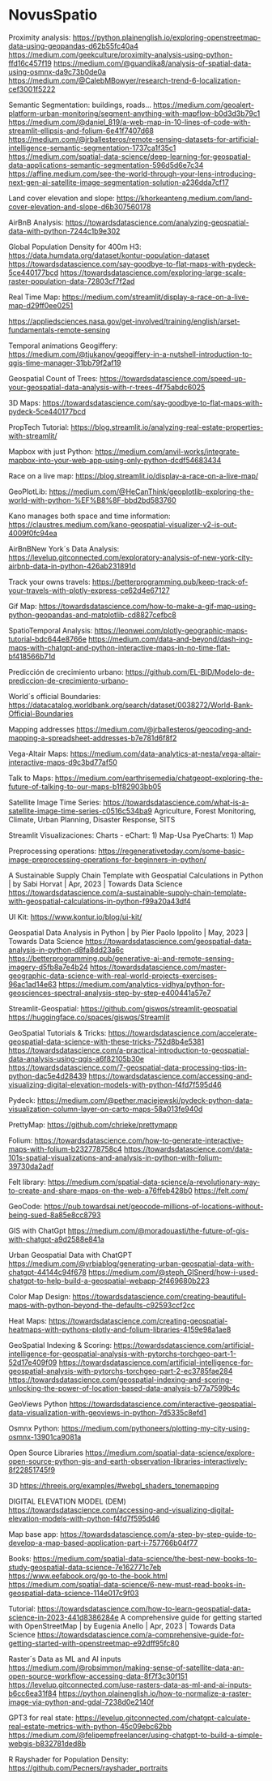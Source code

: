 # NovusSpatio

Proximity analysis:
https://python.plainenglish.io/exploring-openstreetmap-data-using-geopandas-d62b55fc40a4
https://medium.com/geekculture/proximity-analysis-using-python-ffd16c457f19
https://medium.com/@guandika8/analysis-of-spatial-data-using-osmnx-da9c73b0de0a
https://medium.com/@CalebMBowyer/research-trend-6-localization-cef3001f5222

Semantic Segmentation: buildings, roads...
https://medium.com/geoalert-platform-urban-monitoring/segment-anything-with-mapflow-b0d3d3b79c1
https://medium.com/@daniel_819/a-web-map-in-10-lines-of-code-with-streamlit-ellipsis-and-folium-6e41f7407d68
https://medium.com/@jrballesteros/remote-sensing-datasets-for-artificial-intelligence-semantic-segmentation-1737ca1f35c1
https://medium.com/spatial-data-science/deep-learning-for-geospatial-data-applications-semantic-segmentation-596d5d6e7c34
https://affine.medium.com/see-the-world-through-your-lens-introducing-next-gen-ai-satellite-image-segmentation-solution-a236dda7cf17


Land cover elevation and slope:
https://khorkeanteng.medium.com/land-cover-elevation-and-slope-d6b307560178

AirBnB Analysis:
https://towardsdatascience.com/analyzing-geospatial-data-with-python-7244c1b9e302

Global Population Density for 400m H3: https://data.humdata.org/dataset/kontur-population-dataset
https://towardsdatascience.com/say-goodbye-to-flat-maps-with-pydeck-5ce440177bcd
https://towardsdatascience.com/exploring-large-scale-raster-population-data-72803cf7f2ad

Real Time Map:
https://medium.com/streamlit/display-a-race-on-a-live-map-d29ff0ee0251

https://appliedsciences.nasa.gov/get-involved/training/english/arset-fundamentals-remote-sensing

Temporal animations Geogiffery:
https://medium.com/@tjukanov/geogiffery-in-a-nutshell-introduction-to-qgis-time-manager-31bb79f2af19

Geospatial Count of Trees: https://towardsdatascience.com/speed-up-your-geospatial-data-analysis-with-r-trees-4f75abdc6025

3D Maps:
https://towardsdatascience.com/say-goodbye-to-flat-maps-with-pydeck-5ce440177bcd

PropTech Tutorial:
https://blog.streamlit.io/analyzing-real-estate-properties-with-streamlit/

Mapbox with just Python:
https://medium.com/anvil-works/integrate-mapbox-into-your-web-app-using-only-python-dcdf54683434

Race on a live map:
https://blog.streamlit.io/display-a-race-on-a-live-map/

GeoPlotLib:
https://medium.com/@HeCanThink/geoplotlib-exploring-the-world-with-python-%EF%B8%8F-bbd2bd583760

Kano manages both space and time information:
https://claustres.medium.com/kano-geospatial-visualizer-v2-is-out-4009f0fc94ea

AirBnBNew York´s Data Analysis:
https://levelup.gitconnected.com/exploratory-analysis-of-new-york-city-airbnb-data-in-python-426ab231891d

Track your owns travels: https://betterprogramming.pub/keep-track-of-your-travels-with-plotly-express-ce62d4e67127

Gif Map:
https://towardsdatascience.com/how-to-make-a-gif-map-using-python-geopandas-and-matplotlib-cd8827cefbc8

SpatioTemporal Analysis:
https://leonwei.com/plotly-geographic-maps-tutorial-bdc644e8766e
https://medium.com/data-and-beyond/dash-ing-maps-with-chatgpt-and-python-interactive-maps-in-no-time-flat-bf418566b71d

Predicción de crecimiento urbano:
https://github.com/EL-BID/Modelo-de-prediccion-de-crecimiento-urbano-

World´s official Boundaries:
https://datacatalog.worldbank.org/search/dataset/0038272/World-Bank-Official-Boundaries

Mapping addresses
https://medium.com/@jrballesteros/geocoding-and-mapping-a-spreadsheet-addresses-b7e781d6f8f2

Vega-Altair Maps:
https://medium.com/data-analytics-at-nesta/vega-altair-interactive-maps-d9c3bd77af50

Talk to Maps:
https://medium.com/earthrisemedia/chatgeopt-exploring-the-future-of-talking-to-our-maps-b1f82903bb05

Satellite Image Time Series: https://towardsdatascience.com/what-is-a-satellite-image-time-series-c0516c534ba9 Agriculture, Forest Monitoring, Climate, Urban Planning, Disaster Response, SITS

Streamlit Visualizaciones:
Charts - eChart: 1) Map-Usa
PyeCharts: 1) Map

Preprocessing operations:
https://regenerativetoday.com/some-basic-image-preprocessing-operations-for-beginners-in-python/


A Sustainable Supply Chain Template with Geospatial Calculations in Python | by Sabi Horvat | Apr, 2023 | Towards Data Science
https://towardsdatascience.com/a-sustainable-supply-chain-template-with-geospatial-calculations-in-python-f99a20a43df4

UI Kit:
https://www.kontur.io/blog/ui-kit/

Geospatial Data Analysis in Python | by Pier Paolo Ippolito | May, 2023 | Towards Data Science
https://towardsdatascience.com/geospatial-data-analysis-in-python-d8fa8dd23a6c
https://betterprogramming.pub/generative-ai-and-remote-sensing-imagery-d5fb8a7e4b24
https://towardsdatascience.com/master-geographic-data-science-with-real-world-projects-exercises-96ac1ad14e63
https://medium.com/analytics-vidhya/python-for-geosciences-spectral-analysis-step-by-step-e400441a57e7

Streamlit-Geospatial:
https://github.com/giswqs/streamlit-geospatial
https://huggingface.co/spaces/giswqs/Streamlit

GeoSpatial Tutorials & Tricks:
https://towardsdatascience.com/accelerate-geospatial-data-science-with-these-tricks-752d8b4e5381
https://towardsdatascience.com/a-practical-introduction-to-geospatial-data-analysis-using-qgis-a6f82105b30e
https://towardsdatascience.com/7-geospatial-data-processing-tips-in-python-dac5e4d28439
https://towardsdatascience.com/accessing-and-visualizing-digital-elevation-models-with-python-f4fd7f595d46


Pydeck:
https://medium.com/@pether.maciejewski/pydeck-python-data-visualization-column-layer-on-carto-maps-58a013fe940d

PrettyMap:
https://github.com/chrieke/prettymapp

Folium: 
https://towardsdatascience.com/how-to-generate-interactive-maps-with-folium-b232778758c4
https://towardsdatascience.com/data-101s-spatial-visualizations-and-analysis-in-python-with-folium-39730da2adf

Felt library:
https://medium.com/spatial-data-science/a-revolutionary-way-to-create-and-share-maps-on-the-web-a76ffeb428b0
https://felt.com/

GeoCode:
https://pub.towardsai.net/geocode-millions-of-locations-without-being-sued-8a85e8cc8793

GIS with ChatGpt
https://medium.com/@moradouasti/the-future-of-gis-with-chatgpt-a9d2588e841a


Urban Geospatial Data with ChatGPT
https://medium.com/@yrbiablog/generating-urban-geospatial-data-with-chatgpt-44144c94f678
https://medium.com/@steph_GISnerd/how-i-used-chatgpt-to-help-build-a-geospatial-webapp-2f469680b223


Color Map Design:
https://towardsdatascience.com/creating-beautiful-maps-with-python-beyond-the-defaults-c92593ccf2cc

Heat Maps:
https://towardsdatascience.com/creating-geospatial-heatmaps-with-pythons-plotly-and-folium-libraries-4159e98a1ae8

GeoSpatial Indexing & Scoring:
https://towardsdatascience.com/artificial-intelligence-for-geospatial-analysis-with-pytorchs-torchgeo-part-1-52d17e409f09
https://towardsdatascience.com/artificial-intelligence-for-geospatial-analysis-with-pytorchs-torchgeo-part-2-ec3785fae284
https://towardsdatascience.com/geospatial-indexing-and-scoring-unlocking-the-power-of-location-based-data-analysis-b77a7599b4c

GeoViews Python
https://towardsdatascience.com/interactive-geospatial-data-visualization-with-geoviews-in-python-7d5335c8efd1

Osmnx Python:
https://medium.com/pythoneers/plotting-my-city-using-osmnx-13901ca9081a

Open Source Libraries
https://medium.com/spatial-data-science/explore-open-source-python-gis-and-earth-observation-libraries-interactively-8f22851745f9

3D
https://threejs.org/examples/#webgl_shaders_tonemapping

DIGITAL ELEVATION MODEL (DEM)
https://towardsdatascience.com/accessing-and-visualizing-digital-elevation-models-with-python-f4fd7f595d46

Map base app:
https://towardsdatascience.com/a-step-by-step-guide-to-develop-a-map-based-application-part-i-757766b04f77

Books:
https://medium.com/spatial-data-science/the-best-new-books-to-study-geospatial-data-science-7e162771c7eb
https://www.eefabook.org/go-to-the-book.html
https://medium.com/spatial-data-science/6-new-must-read-books-in-geospatial-data-science-114e017c9f03

Tutorial:
https://towardsdatascience.com/how-to-learn-geospatial-data-science-in-2023-441d8386284e
A comprehensive guide for getting started with OpenStreetMap | by Eugenia Anello | Apr, 2023 | Towards Data Science
https://towardsdatascience.com/a-comprehensive-guide-for-getting-started-with-openstreetmap-e92dff95fc80

Raster´s Data as ML and AI inputs
https://medium.com/@robsimmon/making-sense-of-satellite-data-an-open-source-workflow-accessing-data-8f7f3c30f151
https://levelup.gitconnected.com/use-rasters-data-as-ml-and-ai-inputs-b6cc6ea31f84
https://python.plainenglish.io/how-to-normalize-a-raster-image-via-python-and-gdal-7238d0e2140f

GPT3 for real state:
https://levelup.gitconnected.com/chatgpt-calculate-real-estate-metrics-with-python-45c09ebc62bb
https://medium.com/@felipempfreelancer/using-chatgpt-to-build-a-simple-webgis-b832781ded8b

R Rayshader for Population Density:
https://github.com/Pecners/rayshader_portraits
